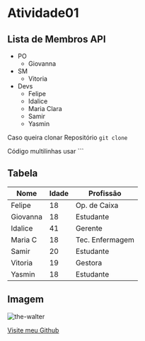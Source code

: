 # Atividade01
## Lista de Membros API
- PO
  - Giovanna
- SM
  - Vitoria
- Devs
  - Felipe
  - Idalice
  - Maria Clara
  - Samir
  - Yasmin

Caso queira clonar Repositório `git clone`

Código multilinhas usar ```


## Tabela

| **Nome** | **Idade** | **Profissão** |
|----------|-----------|---------------|
| Felipe   | 18        | Op. de Caixa  |
| Giovanna | 18        | Estudante     |
| Idalice  | 41        | Gerente       |
| Maria C  | 18        | Tec. Enfermagem|
| Samir    | 20        | Estudante     |
| Vitoria  | 19        | Gestora       |
| Yasmin   | 18        | Estudante     |


## Imagem

![the-walter](https://github.com/user-attachments/assets/774c86cd-213a-41d3-84c2-186aa63e3b18)


[Visite meu Github](https://github.com/Samir-A204)
